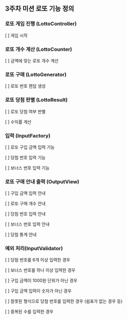 ## 3주차 미션 로또 기능 정의

### 로또 게임 진행 (LottoController)
[ ] 게임 시작

### 로또 개수 계산 (LottoCounter)
[ ] 금액에 맞는 로또 개수 계산

### 로또 구매 (LottoGenerator)
[ ] 로또 번호 랜덤 생성

### 로또 당첨 판별 (LottoResult)
[ ] 로또 당첨 여부 판별

[ ] 수익률 계산


### 입력 (InputFactory)

[ ] 로또 구입 금액 입력 기능

[ ] 당첨 번호 입력 기능

[ ] 보너스 번호 입력 기능

### 로또 구매 안내 출력 (OutputView)

[ ] 구입 금액 입력 안내

[ ] 로또 구매 개수 안내

[ ] 당첨 번호 입력 안내

[ ] 보너스 번호 입력 안내

[ ] 당첨 통계 안내

### 예외 처리(InputValidator)
[ ] 당첨 번호를 6개 이상 입력한 경우 

[ ] 보너스 번호를 하나 이상 입력한 경우 

[ ] 구입 금액이 1000원 단위가 아닌 경우 

[ ] 구입 금액 입력이 숫자가 아닌 경우 

[ ] 잘못된 형식으로 당첨 번호를 입력한 경우 (쉼표가 없는 경우 등) 

[ ] 중복된 수를 입력한 경우


